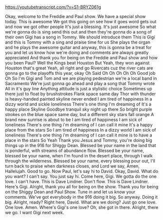 https://youtubetranscript.com/?v=S1-BRYZ061g

 Okay, welcome to the Freddie and Paul show. We have a special show today. This is awesome We got this going on see how it goes word gets out and now we got other people It's just a blessing. It's just awesome So what we're gonna do is sing send this out and then they're gonna do a song of their own Gigi has a song in Tommy. We should introduce them This is Gigi and this is Tommy with a sing and praise time for us She plays the organ and he plays the awesome guitar and anyway, this is gonna be a treat for you and let us know how we're doing and comments are always greatly appreciated And thank you for being on the Freddie and Paul show and how you been Paul? Well the Kings beat Houston But Yeah, they won against Houston that's great Yeah, all right and go Rivercats cuz the river cats are gonna go to the playoffs this year, okay Oh Said Oh Oh Oh Oh Oh Good job Oh So I'm Gigi and Tom and we are playing pedestrian we're a local band in Sacramento We're just gonna go ahead and play a song that Tommy wrote All in it's guy line Anything attitude is just a stylistic choice Sometimes up there just to float by brushstrokes Flank space same day Thor with thunder is heavy-handed painted skyline never ended I am tired of happiness In a dizzy world and sickle loneliness There's one thing I'm dreaming of It's a happy place Skyline Goodbye tranquil sky night up there So bright purple strokes on the blue space same day, but a different sky stars fall orange A brand new sunrise is about to be I am tired of happiness I am sick of loneliness There's one thing i'm dreaming of I can call it mine It's a happy place from the stars So I am tired of happiness In a dizzy world I am sick of loneliness There's one thing i'm dreaming of I can call it mine is to have a place in the stars So Yeah Thank you Jesus and Tommy, you're doing big things up in the 916 for Shiggy Dean. Blessed be your name in the land that is ponderful, with streams of abundance flow. Blessed be your name, blessed be your name, when I'm found in the desert place, through I walk through the wilderness. Blessed be your name, every blessing pour out, I'll turn back to praise when darkness closes, and Lord we say, Amen, Hallelujah. Good to go. Now Paul, let's say hi to David. Okay, David. What do you want? I can't say. You just say hi. Come here, Gigi. We gotta do the one love. I can't have. This is Dave Lindner. Don't flow. This is Dave Lindner. Here's Gigi. Alright, thank you all for being on the show. Thank you for being on the Shiggy Dean and Paul Show. Tune in and let us know your comments. We've got everybody in the 916 doing it big. So anyway. Doing it big. Alright, ready? Right here, David. What are we doing? Just go one love. One love. Amen. Where's Gigi's one love? Oh, she got in there. Alright, there we go. I want Gigi next week.